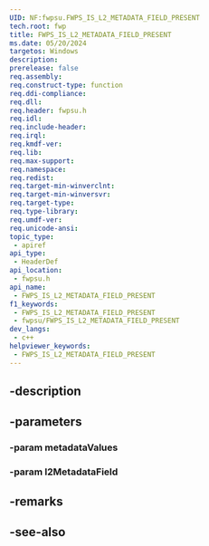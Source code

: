 ```yaml
---
UID: NF:fwpsu.FWPS_IS_L2_METADATA_FIELD_PRESENT
tech.root: fwp
title: FWPS_IS_L2_METADATA_FIELD_PRESENT
ms.date: 05/20/2024
targetos: Windows
description: 
prerelease: false
req.assembly: 
req.construct-type: function
req.ddi-compliance: 
req.dll: 
req.header: fwpsu.h
req.idl: 
req.include-header: 
req.irql: 
req.kmdf-ver: 
req.lib: 
req.max-support: 
req.namespace: 
req.redist: 
req.target-min-winverclnt: 
req.target-min-winversvr: 
req.target-type: 
req.type-library: 
req.umdf-ver: 
req.unicode-ansi: 
topic_type:
 - apiref
api_type:
 - HeaderDef
api_location:
 - fwpsu.h
api_name:
 - FWPS_IS_L2_METADATA_FIELD_PRESENT
f1_keywords:
 - FWPS_IS_L2_METADATA_FIELD_PRESENT
 - fwpsu/FWPS_IS_L2_METADATA_FIELD_PRESENT
dev_langs:
 - c++
helpviewer_keywords:
 - FWPS_IS_L2_METADATA_FIELD_PRESENT
---
```


## -description

## -parameters

### -param metadataValues

### -param l2MetadataField

## -remarks

## -see-also

